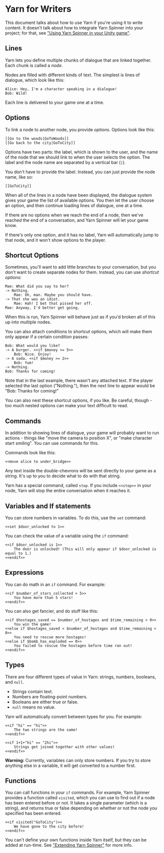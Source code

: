 # Yarn for Writers

This document talks about how to use Yarn if you're using it to write content. It doesn't talk about how to integrate Yarn Spinner into your project; for that, see ["Using Yarn Spinner in your Unity game"](Unity.md).

## Lines

Yarn lets you define multiple chunks of dialogue that are linked together. Each chunk is called a *node*.

Nodes are filled with different kinds of text. The simplest is lines of dialogue, which look like this:

	Alice: Hey, I'm a character speaking in a dialogue!
	Bob: Wild!

Each line is delivered to your game one at a time.

## Options

To link a node to another node, you provide *options*. Options look like this:

	[[Go to the woods|GoToWoods]]
	[[Go back to the city|GoToCity]]

Options have two parts: the label, which is shown to the user, and the name of the node that we should link to when the user selects the option. The label and the node name are separated by a vertical bar (`|`).

You don't have to provide the label. Instead, you can just provide the node name, like so:

	[[GoToCity]]
	
When all of the lines in a node have been displayed, the dialogue system gives your game the list of available options. You then let the user choose an option, and then continue loading lines of dialogue, one at a time.

If there are no options when we reach the end of a node, then we've reached the end of a conversation, and Yarn Spinner will let your game know.

If there's only one option, and it has no label, Yarn will automatically jump to that node, and it won't show options to the player.

## Shortcut Options

Sometimes, you'll want to add little branches to your conversation, but you don't want to create separate nodes for them. Instead, you can use *shortcut options*:

	Mae: What did you say to her?
	-> Nothing.
		Mae: Oh, man. Maybe you should have.
	-> That she was an idiot.
		Mae: Hah! I bet that pissed her off.
	Mae: Anyway, I'd better get going.

When this is run, Yarn Spinner will behave just as if you'd broken all of this up into multiple nodes.

You can also attach conditions to shortcut options, which will make them only appear if a certain condition passes:

	Bob: What would you like?
	-> A burger. <<if $money >= 5>>
		Bob: Nice. Enjoy!
	-> A soda. <<if $money >= 2>>
		Bob: Yum!
	-> Nothing.
	Bob: Thanks for coming!
	
Note that in the last example, there wasn't any attached text. If the player selected the last option ("Nothing."), then the next line to appear would be "Bob: Thanks for coming!"

You can also nest these shortcut options, if you like. Be careful, though - too much nested options can make your text difficult to read.

## Commands

In addition to showing lines of dialogue, your game will probably want to run actions - things like "move the camera to position X", or "make character start smiling". You can use commands for this.

Commands look like this:

	<<move alice to under_bridge>>
	
Any text inside the double-chevrons will be sent directly to your game as a string. It's up to you to decide what to do with that string.

Yarn has a special command, called `stop`. If you include `<<stop>>` in your node, Yarn will stop the entire conversation when it reaches it.
	
## Variables and If statements

You can store numbers in variables. To do this, use the `set` command:

	<<set $door_unlocked to 1>>
	
You can check the value of a variable using the `if` command:

	<<if $door_unlocked is 1>>
		The door is unlocked! (This will only appear if $door_unlocked is equal to 1.)
	<<endif>>

## Expressions

You can do math in an `if` command. For example:

	<<if $number_of_stars_collected > 5>>
		You have more than 5 stars!
	<<endif>>

You can also get fancier, and do stuff like this:

	<<if $hostages_saved == $number_of_hostages and $time_remaining > 0>>
		You win the game!
	<<else if $hostages_saved < $number_of_hostages and $time_remaining > 0>>
		You need to rescue more hostages!
	<<else if $bomb_has_exploded == 0>>
		You failed to rescue the hostages before time ran out!
	<<endif>>
	
## Types

There are four different types of value in Yarn: strings, numbers, booleans, and `null`.

* Strings contain text.
* Numbers are floating-point numbers.
* Booleans are either true or false.
* `null` means no value.

Yarn will automatically convert between types for you. For example:

	<<if "hi" == "hi">>
		The two strings are the same!
	<<endif>>
	
	<<if 1+1+"hi" == "2hi">>
		Strings get joined together with other values!
	<<endif>>

**Warning:** Currently, variables can only store numbers. If you try to store anything else in a variable, it will get converted to a number first.

## Functions

You can call functions in your `if` commands. For example, Yarn Spinner provides a function called `visited`, which you can use to find out if a node has been entered before or not. It takes a single parameter (which is a string), and returns true or false depending on whether or not the node you specified has been entered.

	<<if visited("GoToCity")>>
		We have gone to the city before!
	<<endif>>
	
You can't define your own functions inside Yarn itself, but they can be added at run-time. See ["Extending Yarn Spinner"](Extending.md) for more info.
